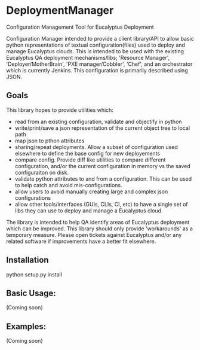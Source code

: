 DeploymentManager
================

Configuration Management Tool for Eucalyptus Deployment

Configuration Manager intended to provide a client library/API to allow basic
python representations of textual configuration(files) used to deploy and
manage Eucalyptus clouds. This is intended to be used with the existing
Eucalyptus QA deployment mechanisms/libs; 'Resource Manager',
'Deployer/MotherBrain', 'PXE manager/Cobbler', 'Chef', and an orchestrator which
is currently Jenkins.
This configuration is primarily described using JSON.

Goals
------

This library hopes to provide utilities which:
* read from an existing configuration, validate and objectify in python
* write/print/save a json representation of the current object tree to local path
* map json to pthon attributes
* sharing/repeat deployments. Allow a subset of configuration used elsewhere to
  define the base config for new deployements
* compare config. Provide diff like utilities to compare different configuration,
  and/or the current configuration in memory vs the saved configuraiton on disk.
* validate python attributes to and from a configuration. This can be used to
  help catch and avoid mis-configurations.
* allow users to avoid manually creating large and complex json configurations
* allow other tools/interfaces (GUIs, CLIs, CI, etc) to have a single
  set of libs they can use to deploy and manage a Eucalyptus cloud.

The library is intended to help QA identify areas of Eucalyptus deployment
which can be improved. This library should only provide 'workarounds' as a
temporary measure. Please open tickets against Eucalyptus and/or any related
software if improvements have a better fit elsewhere.

Installation
------
python setup.py install

Basic Usage:
------
(Coming soon)


Examples:
------
(Coming soon)





